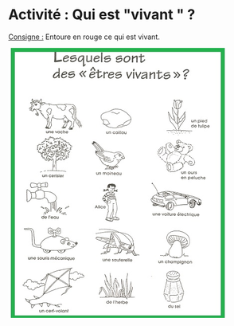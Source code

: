 # Activité : Qui est "vivant " ? 

<u>Consigne :</u> Entoure en rouge ce qui est vivant. 

![](./../Ressources/1.jpg)

